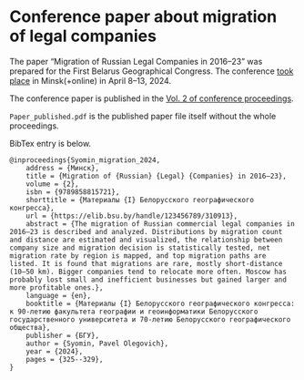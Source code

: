 # Conference paper about migration of legal companies

The paper “Migration of Russian Legal Companies in 2016–23” was prepared for the First Belarus Geographical Congress. The conference [took place](https://geo.bsu.by/index.php/glavnye-novosti.html?view=article&id=1999:i-belorusskij-geograficheskogo-kongress-nachinaet-rabotu&catid=124) in Minsk(+online) in April 8–13, 2024.

The conference paper is published in the [Vol. 2 of conference proceedings](https://elib.bsu.by/handle/123456789/310913?mode=full).

`Paper_published.pdf` is the published paper file itself without the whole proceedings.

BibTex entry is below.

```
@inproceedings{Syomin_migration_2024,
    address = {Минск},
    title = {Migration of {Russian} {Legal} {Companies} in 2016–23},
    volume = {2},
    isbn = {9789858815721},
    shorttitle = {Материалы {I} Белорусского географического конгресса},
    url = {https://elib.bsu.by/handle/123456789/310913},
    abstract = {The migration of Russian commercial legal companies in 2016–23 is described and analyzed. Distributions by migration count and distance are estimated and visualized, the relationship between company size and migration decision is statistically tested, net migration rate by region is mapped, and top migration paths are listed. It is found that migrations are rare, mostly short-distance (10–50 km). Bigger companies tend to relocate more often. Moscow has probably lost small and inefficient businesses but gained larger and more profitable ones.},
    language = {en},
    booktitle = {Материалы {I} Белорусского географического конгресса: к 90-летию факультета географии и геоинформатики Белорусского государственного университета и 70-летию Белорусского географического общества},
    publisher = {БГУ},
    author = {Syomin, Pavel Olegovich},
    year = {2024},
    pages = {325--329},
}

```
